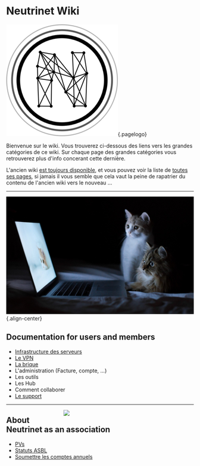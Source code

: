 # Neutrinet Wiki

![Logo](/uploads/logo.png "Logo"){.pagelogo}

Bienvenue sur le wiki. Vous trouverez ci-dessous des liens vers les grandes catégories de ce wiki. Sur chaque page des grandes catégories vous retrouverez plus d'info concerant cette dernière.

L'ancien wiki [est toujours disponible](https://wiki-old.neutrinet.be), et vous pouvez voir la liste de [toutes ses pages](https://wiki-old.neutrinet.be/Special:AllPages), si jamais il vous semble que cela vaut la peine de rapatrier du contenu de l'ancien wiki vers le nouveau ...

----

![Cats](/uploads/cats.jpg "Cats"){.align-center}

## Documentation for users and members
- [Infrastructure des serveurs](documentation/infra/home)
- [Le VPN](documentation/vpn/home)
- [La brique](documentation/brique/home)
 - L'administration (Facture, compte, ...)
- Les outils
- Les Hub
- Comment collaborer
- [Le support](documentation/support)



----

<img width=350 align=right src="https://raw.githubusercontent.com/Neutrinet/frontend/gh-pages/img/panda.jpg" />

## About Neutrinet as an association 
   - [PVs](neutrinet/pvs/home)
   - [Statuts ASBL](neutrinet/statuts)
   - [Soumettre les comptes annuels](neutrinet/comptes-annuels)



